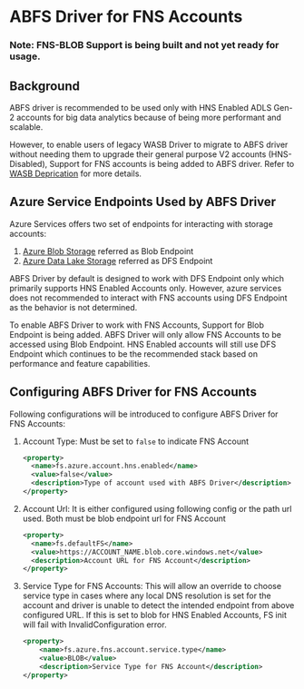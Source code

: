 # ABFS Driver for FNS Accounts

### Note: FNS-BLOB Support is being built and not yet ready for usage.

## Background
ABFS driver is recommended to be used only with HNS Enabled ADLS Gen-2 accounts
for big data analytics because of being more performant and scalable.

However, to enable users of legacy WASB Driver to migrate to ABFS driver without
needing them to upgrade their general purpose V2 accounts (HNS-Disabled), Support
for FNS accounts is being added to ABFS driver.
Refer to [WASB Deprication](./wasb.html) for more details.

## Azure Service Endpoints Used by ABFS Driver
Azure Services offers two set of endpoints for interacting with storage accounts:
1. [Azure Blob Storage](https://learn.microsoft.com/en-us/rest/api/storageservices/blob-service-rest-api) referred as Blob Endpoint
2. [Azure Data Lake Storage](https://learn.microsoft.com/en-us/rest/api/storageservices/datalakestoragegen2/operation-groups) referred as DFS Endpoint

ABFS Driver by default is designed to work with DFS Endpoint only which primarily
supports HNS Enabled Accounts only. However, azure services does not recommended
to interact with FNS accounts using DFS Endpoint as the behavior is not determined.

To enable ABFS Driver to work with FNS Accounts, Support for Blob Endpoint is being added.
ABFS Driver will only allow FNS Accounts to be accessed using Blob Endpoint.
HNS Enabled accounts will still use DFS Endpoint which continues to be the
recommended stack based on performance and feature capabilities.

## Configuring ABFS Driver for FNS Accounts
Following configurations will be introduced to configure ABFS Driver for FNS Accounts:
1. Account Type: Must be set to `false` to indicate FNS Account
    ```xml
    <property>
      <name>fs.azure.account.hns.enabled</name>
      <value>false</value>
      <description>Type of account used with ABFS Driver</description>
    </property>
    ```
   
2. Account Url: It is either configured using following config or the path url used.
Both must be blob endpoint url for FNS Account
    ```xml
    <property>
      <name>fs.defaultFS</name>
      <value>https://ACCOUNT_NAME.blob.core.windows.net</value>
      <description>Account URL for FNS Account</description>
    </property>
    ```
2. Service Type for FNS Accounts: This will allow an override to choose service
type in cases where any local DNS resolution is set for the account and driver is
unable to detect the intended endpoint from above configured URL. If this is set
to blob for HNS Enabled Accounts, FS init will fail with InvalidConfiguration error.
    ```xml
   <property>
        <name>fs.azure.fns.account.service.type</name>
        <value>BLOB</value>
        <description>Service Type for FNS Account</description>
    </property>
    ```

